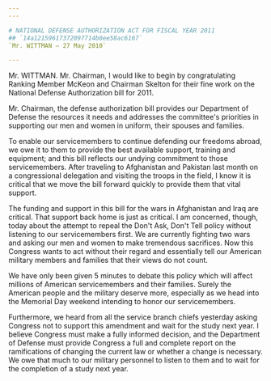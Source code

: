 ```yaml
---
---

# NATIONAL DEFENSE AUTHORIZATION ACT FOR FISCAL YEAR 2011
## `14a12159617372097714b0ee58ac6167`
`Mr. WITTMAN — 27 May 2010`

---
```



Mr. WITTMAN. Mr. Chairman, I would like to begin by congratulating 
Ranking Member McKeon and Chairman Skelton for their fine work on the 
National Defense Authorization bill for 2011.

Mr. Chairman, the defense authorization bill provides our Department 
of Defense the resources it needs and addresses the committee's 
priorities in supporting our men and women in uniform, their spouses 
and families.

To enable our servicemembers to continue defending our freedoms 
abroad, we owe it to them to provide the best available support, 
training and equipment; and this bill reflects our undying commitment 
to those servicemembers. After traveling to Afghanistan and Pakistan 
last month on a congressional delegation and visiting the troops in the 
field, I know it is critical that we move the bill forward quickly to 
provide them that vital support.

The funding and support in this bill for the wars in Afghanistan and 
Iraq are critical. That support back home is just as critical. I am 
concerned, though, today about the attempt to repeal the Don't Ask, 
Don't Tell policy without listening to our servicemembers first. We are 
currently fighting two wars and asking our men and women to make 
tremendous sacrifices. Now this Congress wants to act without their 
regard and essentially tell our American military members and families 
that their views do not count.

We have only been given 5 minutes to debate this policy which will 
affect millions of American servicemembers and their families. Surely 
the American people and the military deserve more, especially as we 
head into the Memorial Day weekend intending to honor our 
servicemembers.

Furthermore, we heard from all the service branch chiefs yesterday 
asking Congress not to support this amendment and wait for the study 
next year. I believe Congress must make a fully informed decision, and 
the Department of Defense must provide Congress a full and complete 
report on the ramifications of changing the current law or whether a 
change is necessary. We owe that much to our military personnel to 
listen to them and to wait for the completion of a study next year.